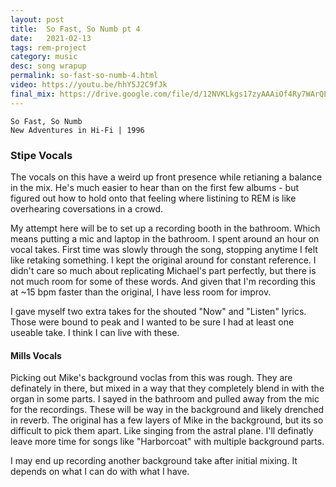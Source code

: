 ```yaml
---
layout: post
title:  So Fast, So Numb pt 4
date:   2021-02-13
tags: rem-project
category: music
desc: song wrapup
permalink: so-fast-so-numb-4.html
video: https://youtu.be/hhY5J2C9fJk
final_mix: https://drive.google.com/file/d/12NVKLkgs17zyAAAiOf4Ry7WArQL7ITbf/view?usp=sharing
---
```


```
So Fast, So Numb
New Adventures in Hi-Fi | 1996
```

### Stipe Vocals
The vocals on this have a weird up front presence while retianing a balance in the mix. He's much easier to hear than on the first few albums - but figured out how to hold onto that feeling where listining to REM is like overhearing coversations in a crowd.

My attempt here will be to set up a recording booth in the bathroom. Which means putting a mic and laptop in the bathroom. I spent around an hour on vocal takes. First time was slowly through the song, stopping anytime I felt like retaking something. I kept the original around for constant reference. I didn't care so much about replicating Michael's part perfectly, but there is not much room for some of these words. And given that I'm recording this at ~15 bpm faster than the original, I have less room for improv.

I gave myself two extra takes for the shouted "Now" and "Listen" lyrics. Those were bound to peak and I wanted to be sure I had at least one useable take. I think I can live with these.


#### Mills Vocals
Picking out Mike's background voclas from this was rough. They are definately in there, but mixed in a way that they completely blend in with the organ in some parts.  I sayed in the bathroom and pulled away from the mic for the recordings. These will be way in the background and likely drenched in reverb. The original has a few layers of Mike in the background, but its so difficult to pick them apart. Like singing from the astral plane. I'll definatly leave more time for songs like "Harborcoat" with multiple background parts.

I may end up recording another background take after initial mixing. It depends on what I can do with what I have.